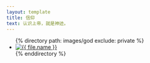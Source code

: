 ```yaml
---
layout: template
title: 信仰
text: 认识上帝，就是神迹。
---
```


<script src="js/jquery.js"></script>
<script src="js/bootstrap-waterfall.js"></script>

<ul class="waterfall">
  {% directory path: images/god exclude: private %}
    <li class="pin">
      <a href="{{ file.url }}"><img src="{{ file.url }}" alt="{{ file.name }}" /></a>
    </li>
  {% enddirectory %}
</ul>

<script>
  $(document).ready(function () {
    $('.waterfall').waterfall();
  });
</script>
